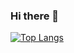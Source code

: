 ### Hi there 👋

[![Top Langs](https://github-readme-stats.vercel.app/api/top-langs/?username=makedonskyy&layout=compact)](https://github.com/makedonskyy/github-readme-stats)

<!--
**makedonskyy/makedonskyy** is a ✨ _special_ ✨ repository because its `README.md` (this file) appears on your GitHub profile.

Here are some ideas to get you started:

- 🔭 I’m currently working on ...
- 🌱 I’m currently learning ...
- 👯 I’m looking to collaborate on ...
- 🤔 I’m looking for help with ...
- 💬 Ask me about ...
- 📫 How to reach me: ...
- 😄 Pronouns: ...
- ⚡ Fun fact: ...
-->
